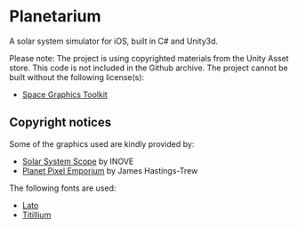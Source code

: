 # Planetarium

A solar system simulator for iOS, built in C# and Unity3d.


Please note: The project is using copyrighted materials from the Unity Asset store. This code is not included in the Github archive. The project cannot be built without the following license(s):

* [Space Graphics Toolkit](https://www.assetstore.unity3d.com/en/#!/content/4160)


## Copyright notices
Some of the graphics used are kindly provided by:

* [Solar System Scope](http://www.solarsystemscope.com/textures/) by INOVE
* [Planet Pixel Emporium](http://planetpixelemporium.com/planets.html) by James Hastings-Trew

The following fonts are used:
* [Lato](http://www.latofonts.com/)
* [Titillium](http://www.campivisivi.net/titillium/)
